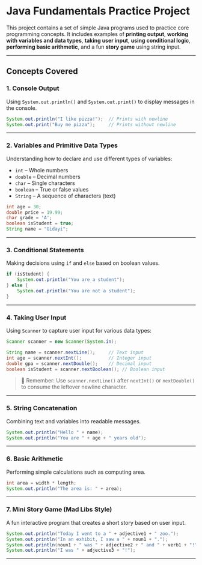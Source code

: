 
# Java Fundamentals Practice Project

This project contains a set of simple Java programs used to practice core programming concepts. It includes examples of **printing output**, **working with variables and data types**, **taking user input**, **using conditional logic**, **performing basic arithmetic**, and a fun **story game** using string input.

---

## Concepts Covered

### 1. **Console Output**
Using `System.out.println()` and `System.out.print()` to display messages in the console.

```java
System.out.println("I like pizza!");  // Prints with newline
System.out.print("Buy me pizza");     // Prints without newline
````

---

### 2. **Variables and Primitive Data Types**

Understanding how to declare and use different types of variables:

* `int` – Whole numbers
* `double` – Decimal numbers
* `char` – Single characters
* `boolean` – True or false values
* `String` – A sequence of characters (text)

```java
int age = 30;
double price = 19.99;
char grade = 'A';
boolean isStudent = true;
String name = "Gidayi";
```

---

### 3. **Conditional Statements**

Making decisions using `if` and `else` based on boolean values.

```java
if (isStudent) {
    System.out.println("You are a student");
} else {
    System.out.println("You are not a student");
}
```

---

### 4. **Taking User Input**

Using `Scanner` to capture user input for various data types:

```java
Scanner scanner = new Scanner(System.in);

String name = scanner.nextLine();     // Text input
int age = scanner.nextInt();          // Integer input
double gpa = scanner.nextDouble();    // Decimal input
boolean isStudent = scanner.nextBoolean(); // Boolean input
```

> 📝 Remember: Use `scanner.nextLine()` after `nextInt()` or `nextDouble()` to consume the leftover newline character.

---

### 5. **String Concatenation**

Combining text and variables into readable messages.

```java
System.out.println("Hello " + name);
System.out.println("You are " + age + " years old");
```

---

### 6. **Basic Arithmetic**

Performing simple calculations such as computing area.

```java
int area = width * length;
System.out.println("The area is: " + area);
```

---

### 7. **Mini Story Game (Mad Libs Style)**

A fun interactive program that creates a short story based on user input.

```java
System.out.println("Today I went to a " + adjective1 + " zoo.");
System.out.println("In an exhibit, I saw a " + noun1 + ".");
System.out.println(noun1 + " was " + adjective2 + " and " + verb1 + "!");
System.out.println("I was " + adjective3 + "!");
```

---
